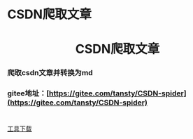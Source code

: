 # CSDN爬取文章
<center><h1>CSDN爬取文章</h1></center>

### 爬取csdn文章并转换为md

### gitee地址：[https://gitee.com/tansty/CSDN-spider](https://gitee.com/tansty/CSDN-spider)
#
#
#
[工具下载](/a-idea-doc/logo/csdn.exe)


